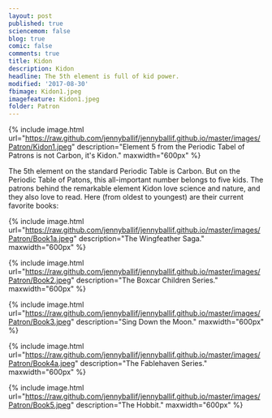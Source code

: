 ```yaml
---
layout: post
published: true
sciencemom: false
blog: true
comic: false
comments: true
title: Kidon
description: Kidon
headline: The 5th element is full of kid power.
modified: '2017-08-30'
fbimage: Kidon1.jpeg
imagefeature: Kidon1.jpeg
folder: Patron
---
```

{% include image.html url="https://raw.github.com/jennyballif/jennyballif.github.io/master/images/Patron/Kidon1.jpeg" description="Element 5 from the Periodic Tabel of Patrons is not Carbon, it's Kidon." maxwidth="600px" %}


The 5th element on the standard Periodic Table is Carbon. But on the Periodic Table of Patons, this all-important number belongs to five kids. The patrons behind the remarkable element Kidon love science and nature, and they also love to read. Here (from oldest to youngest) are their current favorite books:

{% include image.html url="https://raw.github.com/jennyballif/jennyballif.github.io/master/images/Patron/Book1a.jpeg" description="The Wingfeather Saga." maxwidth="600px" %}

{% include image.html url="https://raw.github.com/jennyballif/jennyballif.github.io/master/images/Patron/Book2.jpeg" description="The Boxcar Children Series." maxwidth="600px" %}

{% include image.html url="https://raw.github.com/jennyballif/jennyballif.github.io/master/images/Patron/Book3.jpeg" description="Sing Down the Moon." maxwidth="600px" %}

{% include image.html url="https://raw.github.com/jennyballif/jennyballif.github.io/master/images/Patron/Book4a.jpeg" description="The Fablehaven Series." maxwidth="600px" %}

{% include image.html url="https://raw.github.com/jennyballif/jennyballif.github.io/master/images/Patron/Book5.jpeg" description="The Hobbit." maxwidth="600px" %}
